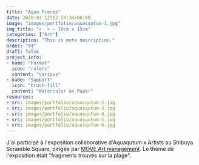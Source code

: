 ```yaml
---
title: "Aqua Pieces"
date: 2020-03-12T12:14:34+06:00
image: "images/portfolio/aquasqutum-1.jpg"
img_title: "«  » - 18cm x 15cm"
categories: ["Art"]
description: "This is meta description."
order: "04"
draft: false
project_info:
- name: "Format"
  icon: "rulers"
  content: "various"
- name: "Support"
  icon: "brush-fill"
  content: "Watercolor on Paper"
resources:
- src: images/portfolio/aquasqutum-2.jpg
- src: images/portfolio/aquasqutum-3.jpg
- src: images/portfolio/aquasqutum-4.jpg
- src: images/portfolio/aquasqutum-5.jpg
- src: images/portfolio/aquasqutum-6.jpg
---
```

J'ai participé à l'exposition collaborative d'Aquaqutum x Artists au Shibuya Scramble Square, dirigée par [MOVE Art management](https://move-art.jp). Le thème de l'exposition était "fragments trouvés sur la plage".
